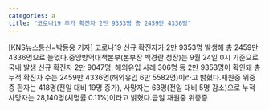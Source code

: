 ```yaml
---
categories: a
title: "코로나19 추가 확진자 2만 9353명 총 2459만 4336명"
---
```

[KNS뉴스통신=박동웅 기자] 코로나19 신규 확진자가 2만 9353명 발생해 총 2459만 4336명으로 늘었다.중앙방역대책본부(본부장 백경란 청장)는 9월 24일 0시 기준으로 국내 발생 신규 확진자 2만 9047명, 해외유입 사례 306명 등 2만 9353명이 확인돼 총 누적 확진자 수는 2459만 4336명(해외유입 6만 5582명)이라고 밝혔다.재원중 위중증 환자는 418명(전일 대비 19명 증가), 사망자는 63명(전일 대비 5명 감소)으로 누적 사망자는 28,140명(치명률 0.11%)이라고 밝혔다.금일 재원중 위중증